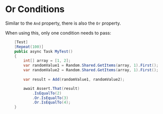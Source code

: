 # Or Conditions

Similar to the `And` property, there is also the `Or` property.

When using this, only one condition needs to pass:

```csharp
    [Test]
    [Repeat(100)]
    public async Task MyTest()
    {
        int[] array = [1, 2];
        var randomValue1 = Random.Shared.GetItems(array, 1).First();
        var randomValue2 = Random.Shared.GetItems(array, 1).First();
        
        var result = Add(randomValue1, randomValue2);

        await Assert.That(result)
            .IsEqualTo(2)
            .Or.IsEqualTo(3)
            .Or.IsEqualTo(4);
    }
```

